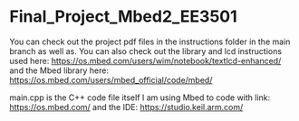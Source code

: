 # Final_Project_Mbed2_EE3501

You can check out the project pdf files in the instructions folder in the main branch as well as. 
You can also check out the library and lcd instructions used here: https://os.mbed.com/users/wim/notebook/textlcd-enhanced/  and the Mbed library here: https://os.mbed.com/users/mbed_official/code/mbed/

main.cpp is the C++ code file itself  I am using Mbed to code with link: https://os.mbed.com/ and the IDE: https://studio.keil.arm.com/
